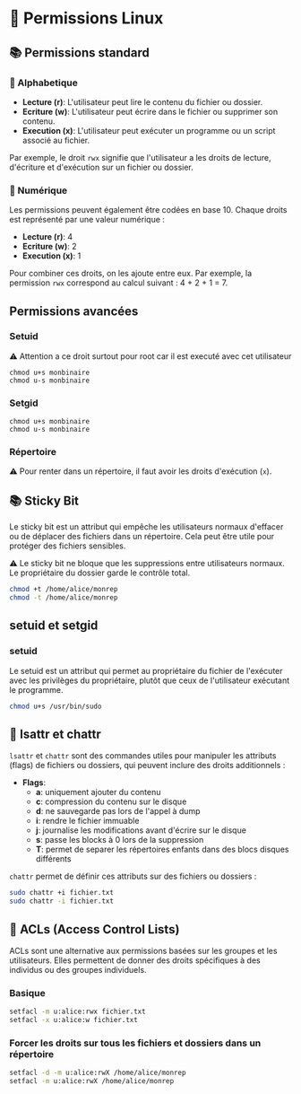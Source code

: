 # 🚀 Permissions Linux

## 📚 Permissions standard
### 📝 Alphabetique

- **Lecture (r)**: L'utilisateur peut lire le contenu du fichier ou dossier.
- **Ecriture (w)**: L'utilisateur peut écrire dans le fichier ou supprimer son contenu.
- **Execution (x)**: L'utilisateur peut exécuter un programme ou un script associé au fichier.

Par exemple, le droit `rwx` signifie que l'utilisateur a les droits de lecture, d'écriture et d'exécution sur un fichier ou dossier.

### 📝 Numérique

Les permissions peuvent également être codées en base 10. Chaque droits est représenté par une valeur numérique :

- **Lecture (r)**: 4
- **Ecriture (w)**: 2
- **Execution (x)**: 1

Pour combiner ces droits, on les ajoute entre eux. Par exemple, la permission `rwx` correspond au calcul suivant : 4 + 2 + 1 = 7.

## Permissions avancées
### Setuid 
⚠️ Attention a ce droit surtout pour root car il est executé avec cet utilisateur

    chmod u+s monbinaire
    chmod u-s monbinaire

### Setgid

    chmod u+s monbinaire
    chmod u-s monbinaire



### Répertoire
⚠️ Pour renter dans un répertoire, il faut avoir les droits d'exécution (`x`).

## 📚 Sticky Bit

Le sticky bit est un attribut qui empêche les utilisateurs normaux d'effacer ou de déplacer des fichiers dans un répertoire. Cela peut être utile pour protéger des fichiers sensibles.

⚠️ Le sticky bit ne bloque que les suppressions entre utilisateurs normaux. Le propriétaire du dossier garde le contrôle total.

```bash
chmod +t /home/alice/monrep
chmod -t /home/alice/monrep
```

## setuid et setgid
### setuid

Le setuid est un attribut qui permet au propriétaire du fichier de l'exécuter avec les privilèges du propriétaire, plutôt que ceux de l'utilisateur exécutant le programme.

```bash
chmod u+s /usr/bin/sudo
```

## 🌿 lsattr et chattr

`lsattr` et `chattr` sont des commandes utiles pour manipuler les attributs (flags) de fichiers ou dossiers, qui peuvent inclure des droits additionnels :

- **Flags**: 
    - **a**: uniquement ajouter du contenu
    - **c**: compression du contenu sur le disque 
    - **d**: ne sauvegarde pas lors de l'appel à dump
    - **i**: rendre le fichier immuable 
    - **j**: journalise les modifications avant d'écrire sur le disque
    - **s**: passe les blocks à 0 lors de la suppression
    - **T**: permet de separer les répertoires enfants dans des blocs disques différents

`chattr` permet de définir ces attributs sur des fichiers ou dossiers :

```bash
sudo chattr +i fichier.txt
sudo chattr -i fichier.txt
```

## 📗 ACLs (Access Control Lists)

ACLs sont une alternative aux permissions basées sur les groupes et les utilisateurs. Elles permettent de donner des droits spécifiques à des individus ou des groupes individuels.

### Basique

```bash
setfacl -m u:alice:rwx fichier.txt
setfacl -x u:alice:w fichier.txt
```

### Forcer les droits sur tous les fichiers et dossiers dans un répertoire

```bash
setfacl -d -m u:alice:rwX /home/alice/monrep
setfacl -m u:alice:rwX /home/alice/monrep
```

